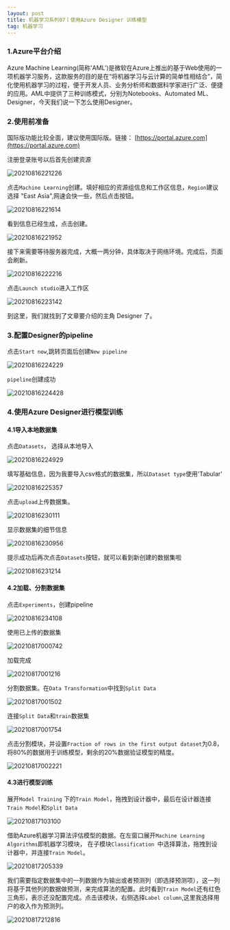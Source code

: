 ```yaml
---
layout: post
title: 机器学习系列07丨使用Azure Designer 训练模型
tag: 机器学习
---
```


### 1.Azure平台介绍

Azure Machine Learning(简称'AML')是微软在Azure上推出的基于Web使用的一项机器学习服务，这款服务的目的是在“将机器学习与云计算的简单性相结合”，简化使用机器学习的过程，便于开发人员、业务分析师和数据科学家进行广泛、便捷的应用。AML中提供了三种训练模式，分别为Notebooks、Automated ML、Designer，今天我们说一下怎么使用Designer。


### 2.使用前准备

国际版功能比较全面，建议使用国际版。链接： [https://portal.azure.com](https://portal.azure.com)

注册登录账号以后首先创建资源

![20210816221226](https://i.loli.net/2021/08/16/jI9e6Ad2ValhkHf.png)

点击`Machine Learning`创建。填好相应的资源组信息和工作区信息，`Region`建议选择 "East Asia",网速会快一些，然后点击按钮。

![20210816221614](https://i.loli.net/2021/08/16/1p9csF4alywUMSJ.png)

看到信息已经生成，点击创建。

![20210816221952](https://i.loli.net/2021/08/16/ohtGPXfYqOVuDQa.png)

接下来需要等待服务器完成，大概一两分钟，具体取决于网络环境。完成后，页面会刷新。

![20210816222216](https://i.loli.net/2021/08/16/crUPt9KRYXIl1o2.png)

点击`Launch studio`进入工作区

![20210816223142](https://i.loli.net/2021/08/16/WPtvQCeIx81BJES.png)

到这里，我们就找到了文章要介绍的主角 Designer 了。

### 3.配置Designer的pipeline

点击`Start now`,跳转页面后创建`New pipeline
`

![20210816224229](https://i.loli.net/2021/08/16/mUKDW6xbLQjfFzt.png)

`pipeline`创建成功

![20210816224428](https://i.loli.net/2021/08/16/DmFVzyuQkEN7irc.png)

### 4.使用Azure Designer进行模型训练

#### 4.1导入本地数据集

点击`Datasets`， 选择从本地导入

![20210816224929](https://i.loli.net/2021/08/16/9VMNcGp3KtxJeRA.png)

填写基础信息，因为我要导入csv格式的数据集，所以`Dataset type`使用'Tabular'

![20210816225357](https://i.loli.net/2021/08/16/OQK7PhbrfHcRaY2.png)

点击`upload`上传数据集。

![20210816230111](https://i.loli.net/2021/08/16/ipqyn18k2dEBP3l.png)

显示数据集的细节信息

![20210816230956](https://i.loli.net/2021/08/16/A3ujwPirIXg89Uc.png)

提示成功后再次点击`Datasets`按钮，就可以看到新创建的数据集啦

![20210816231214](https://i.loli.net/2021/08/16/ABMm1ke7tHzdClE.png)

#### 4.2加载、分割数据集

点击`Experiments`，创建pipeline

![20210816234108](https://i.loli.net/2021/08/16/cmPFLbt8drzWsKT.png)

使用已上传的数据集

![20210817000742](https://i.loli.net/2021/08/17/ObdZTUP6lVt2Hog.png)

加载完成

![20210817001216](https://i.loli.net/2021/08/17/UFTuHjzVSYCBpyP.png)

分割数据集。在`Data Transformation`中找到`Split Data`

![20210817001502](https://i.loli.net/2021/08/17/8qzHE2ZSTMrtJYh.png)

连接`Split Data`和`train`数据集

![20210817001754](https://i.loli.net/2021/08/17/t2QlZDrORifw7qN.png)

点击分割模块，并设置`Fraction of rows in the first output dataset`为0.8，将80%的数据用于训练模型，剩余的20%数据验证模型的精度。

![20210817002221](https://i.loli.net/2021/08/17/jRPmZfLYbNuSU3c.png)

#### 4.3进行模型训练

展开`Model Training` 下的`Train Model`，拖拽到设计器中，最后在设计器连接`Train Model`和`Split Data`

![20210817103100](https://i.loli.net/2021/08/17/Z6z52eTE3vmaUJw.png)

借助Azure机器学习算法评估模型的数据。在左窗口展开`Machine Learning Algorithms`即机器学习模块， 在子模块`Classification `中选择算法，拖拽到设计器中，并连接`Train Model`。

![20210817205339](https://i.loli.net/2021/08/17/kNSHycfV6EPDMA8.png)

我们需要指定数据集中的一列数据作为输出或者预测列（即选择预测项），这一列将基于其他列的数据做预测，来完成算法的配置。此时看到`Train Model`还有红色三角形，表示还没配置完成。点击该模块，右侧选择`Label column`,这里我选择用户的收入作为预测列。

![20210817212816](https://i.loli.net/2021/08/17/IksFLQd5B27RrD3.png)

